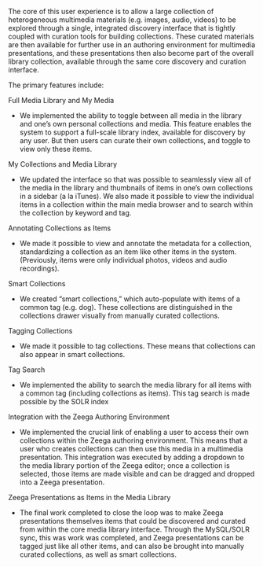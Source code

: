 The core of this user experience is to allow a large collection of heterogeneous multimedia materials (e.g. images, audio, videos) to be explored through a single, integrated discovery interface that is tightly coupled with curation tools for building collections. These curated materials are then available for further use in an authoring environment for multimedia presentations, and these presentations then also become part of the overall library collection, available through the same core discovery and curation interface. 

The primary features include: 

Full Media Library and My Media

* We implemented the ability to toggle between all media in the library and one’s own personal collections and media. This feature enables the system to support a full-scale library index, available for discovery by any user. But then users can curate their own collections, and toggle to view only these items. 

My Collections and Media Library 
 
* We updated the interface so that was possible to seamlessly view all of the media in the library and thumbnails of items in one’s own collections in a sidebar (a la iTunes). We also made it possible to view the individual items in a collection within the main media browser and to search within the collection by keyword and tag. 

Annotating Collections as Items 
 
* We made it possible to view and annotate the metadata for a collection, standardizing a collection as an item like other items in the system. (Previously, items were only individual photos, videos and audio recordings). 

Smart Collections 

* We created “smart collections,” which auto-populate with items of a common tag (e.g. dog). These collections are distinguished in the collections drawer visually from manually curated collections. 

Tagging Collections

* We made it possible to tag collections. These means that collections can also appear in smart collections. 

Tag Search

* We implemented the ability to search the media library for all items with a common tag (including collections as items). This tag search is made possible by the SOLR index 

Integration with the Zeega Authoring Environment

* We implemented the crucial link of enabling a user to access their own collections within the Zeega authoring environment. This means that a user who creates collections can then use this media in a multimedia presentation. This integration was executed by adding a dropdown to the media library portion of the Zeega editor; once a collection is selected, those items are made visible and can be dragged and dropped into a Zeega presentation.

Zeega Presentations as Items in the Media Library 

* The final work completed to close the loop was to make Zeega presentations themselves items that could be discovered and curated from within the core media library interface. Through the MySQL/SOLR sync, this was work was completed, and Zeega presentations can be tagged just like all other items, and can also be brought into manually curated collections, as well as smart collections. 
